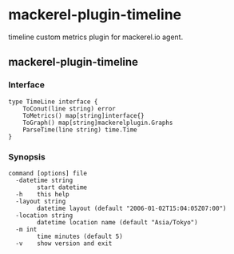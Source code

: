 mackerel-plugin-timeline
=====================

timeline custom metrics plugin for mackerel.io agent.

## mackerel-plugin-timeline

### Interface

```
type TimeLine interface {
	ToConut(line string) error
	ToMetrics() map[string]interface{}
	ToGraph() map[string]mackerelplugin.Graphs
	ParseTime(line string) time.Time
}
```

### Synopsis

```
command [options] file
  -datetime string
        start datetime
  -h    this help
  -layout string
        datetime layout (default "2006-01-02T15:04:05Z07:00")
  -location string
        datetime location name (default "Asia/Tokyo")
  -m int
        time minutes (default 5)
  -v    show version and exit
```